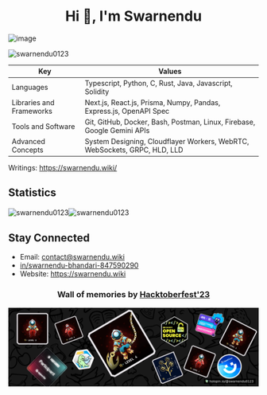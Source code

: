 <h1 align="center">Hi 👋, I'm Swarnendu</h1>

![image](https://github.com/user-attachments/assets/16f5942a-d3f1-4d89-91fb-0cc271c8c703)
<p align="left"> <img src="https://komarev.com/ghpvc/?username=swarnendu0123&label=Profile%20views&color=0e75b6&style=flat" alt="swarnendu0123" /> </p>


| Key       | Values |
|-----------------|-----------------|
| Languages       | Typescript, Python, C, Rust, Java, Javascript, Solidity |
| Libraries and Frameworks | Next.js, React.js, Prisma, Numpy, Pandas, Express.js, OpenAPI Spec   | 
| Tools and Software | Git, GitHub, Docker, Bash, Postman, Linux, Firebase, Google Gemini APIs |
| Advanced Concepts  | System Designing, Cloudflayer Workers, WebRTC, WebSockets, GRPC, HLD, LLD    |


Writings: https://swarnendu.wiki/

## Statistics 
<img align="center" src="https://github-readme-stats.vercel.app/api?username=swarnendu0123&show_icons=true&locale=en" alt="swarnendu0123" /><img align="center" src="https://github-readme-streak-stats.herokuapp.com/?user=swarnendu0123&" alt="swarnendu0123" />

## Stay Connected
- Email: contact@swarnendu.wiki
- [in/swarnendu-bhandari-847590290](https://www.linkedin.com/in/swarnendu-bhandari-847590290)
- Website: https://swarnendu.wiki
<h3 align="center">Wall of memories by <a href="https://hacktoberfest.com/">Hacktoberfest'23</a> </h3>

[![An image of @swarnendu0123's Holopin badges, which is a link to view their full Holopin profile](./swarnendu0123.png)](https://holopin.io/@swarnendu0123)

